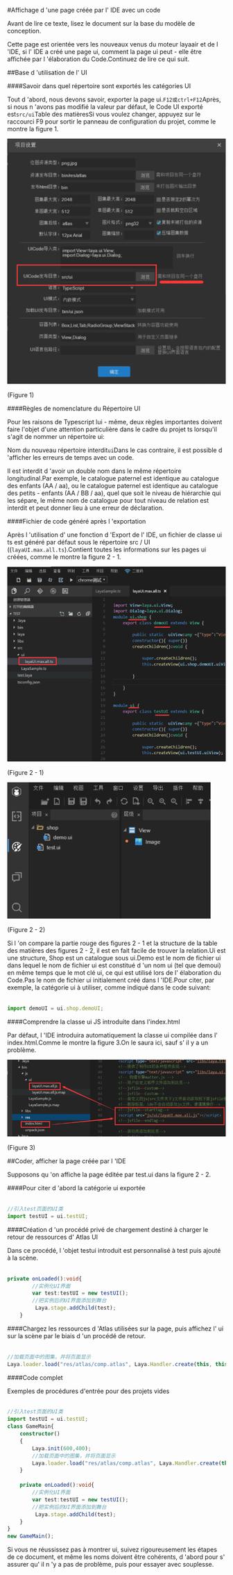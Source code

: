 #Affichage d 'une page créée par l' IDE avec un code

Avant de lire ce texte, lisez le document sur la base du modèle de conception.

Cette page est orientée vers les nouveaux venus du moteur layaair et de l 'IDE, si l' IDE a créé une page ui, comment la page ui peut - elle être affichée par l 'élaboration du Code.Continuez de lire ce qui suit.



##Base d 'utilisation de l' UI

####Savoir dans quel répertoire sont exportés les catégories UI

Tout d 'abord, nous devons savoir, exporter la page ui.`F12或ctrl+F12`Après, si nous n 'avons pas modifié la valeur par défaut, le Code UI exporté est`src/ui`Table des matièresSi vous voulez changer, appuyez sur le raccourci F9 pour sortir le panneau de configuration du projet, comme le montre la figure 1.

![图1](img/1.png) 


(Figure 1)

####Règles de nomenclature du Répertoire UI

Pour les raisons de Typescript lui - même, deux règles importantes doivent faire l'objet d'une attention particulière dans le cadre du projet ts lorsqu'il s'agit de nommer un répertoire ui:

Nom du nouveau répertoire interdit`ui`Dans le cas contraire, il est possible d 'afficher les erreurs de temps avec un code.

Il est interdit d 'avoir un double nom dans le même répertoire longitudinal.Par exemple, le catalogue paternel est identique au catalogue des enfants (AA / aa), ou le catalogue paternel est identique au catalogue des petits - enfants (AA / BB / aa), quel que soit le niveau de hiérarchie qui les sépare, le même nom de catalogue pour tout niveau de relation est interdit et peut donner lieu à une erreur de déclaration.

####Fichier de code généré après l 'exportation

Après l 'utilisation d' une fonction d 'Export de l' IDE, un fichier de classe ui ts est généré par défaut sous le répertoire src / UI ((`layaUI.max.all.ts`).Contient toutes les informations sur les pages ui créées, comme le montre la figure 2 - 1.

![图2-1](img/2-1.png) 


(Figure 2 - 1)

![图2-2](img/2-2.png) 


(Figure 2 - 2)

Si l 'on compare la partie rouge des figures 2 - 1 et la structure de la table des matières des figures 2 - 2, il est en fait facile de trouver la relation.Ui est une structure, Shop est un catalogue sous ui.Demo est le nom de fichier ui dans lequel le nom de fichier ui est constitué d 'un nom ui (tel que demoui) en même temps que le mot clé ui, ce qui est utilisé lors de l' élaboration du Code.Pas le nom de fichier ui initialement créé dans l 'IDE.Pour citer, par exemple, la catégorie ui à utiliser, comme indiqué dans le code suivant:


```typescript

import demoUI = ui.shop.demoUI;
```


####Comprendre la classe ui JS introduite dans l'index.html

Par défaut, l 'IDE introduira automatiquement la classe ui compilée dans l' index.html.Comme le montre la figure 3.On le saura ici, sauf s' il y a un problème.

![图3](img/3.png)  


(Figure 3)



##Coder, afficher la page créée par l 'IDE

Supposons qu 'on affiche la page éditée par test.ui dans la figure 2 - 2.

####Pour citer d 'abord la catégorie ui exportée


```typescript

//引入test页面的UI类
import testUI = ui.testUI;
```


####Création d 'un procédé privé de chargement destiné à charger le retour de ressources d' Atlas UI

Dans ce procédé, l 'objet testui introduit est personnalisé à test puis ajouté à la scène.


```typescript

private onLoaded():void{
        //实例化UI界面
        var test:testUI = new testUI();
        //把实例后的UI界面添加到舞台
         Laya.stage.addChild(test);
    }
```


####Chargez les ressources d 'Atlas utilisées sur la page, puis affichez l' ui sur la scène par le biais d 'un procédé de retour.


```typescript

//加载页面中的图集，并将页面显示
Laya.loader.load("res/atlas/comp.atlas", Laya.Handler.create(this, this.onLoaded));
```


####Code complet

Exemples de procédures d'entrée pour des projets vides


```typescript

//引入test页面的UI类
import testUI = ui.testUI;
class GameMain{
    constructor()
    {
        Laya.init(600,400);
      	//加载页面中的图集，并将页面显示
        Laya.loader.load("res/atlas/comp.atlas", Laya.Handler.create(this, this.onLoaded));
    }

    private onLoaded():void{
        //实例化UI界面
        var test:testUI = new testUI();
        //把实例后的UI界面添加到舞台
         Laya.stage.addChild(test);
    }
}
new GameMain();
```




Si vous ne réussissez pas à montrer ui, suivez rigoureusement les étapes de ce document, et même les noms doivent être cohérents, d 'abord pour s' assurer qu' il n 'y a pas de problème, puis pour essayer avec souplesse.